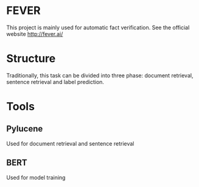 # FEVER
This project is mainly used for automatic fact verification. See the official website http://fever.ai/

# Structure
Traditionally, this task can be divided into three phase: document retrieval, sentence retrieval and label prediction.

# Tools
## Pylucene
Used for document retrieval and sentence retrieval

## BERT
Used for model training
